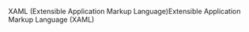 <span data-ttu-id="b93fe-101">XAML (Extensible Application Markup Language)</span><span class="sxs-lookup"><span data-stu-id="b93fe-101">Extensible Application Markup Language (XAML)</span></span>
